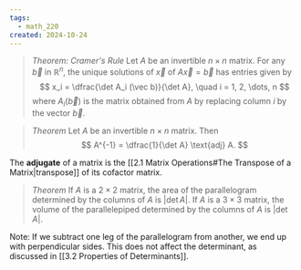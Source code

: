 ```yaml
---
tags:
  - math_220
created: 2024-10-24
---
```


> *Theorem: Cramer's Rule*
> Let $A$ be an invertible $n \times n$ matrix. For any $\vec b$ in $\mathbb R^n$, the unique solutions of $\vec x$ of $A \vec x = \vec b$ has entries given by
> $$ x_i = \dfrac{\det A_i (\vec b)}{\det A}, \quad i = 1, 2, \dots, n $$
> where $A_i (\vec b)$ is the matrix obtained from $A$ by replacing column $i$ by the vector $\vec b$.

> *Theorem*
> Let $A$ be an invertible $n \times n$ matrix. Then
> $$ A^{-1} = \dfrac{1}{\det A} \text{adj} A. $$

The **adjugate** of a matrix is the [[2.1 Matrix Operations#The Transpose of a Matrix|transpose]] of its cofactor matrix.

> *Theorem*
> If $A$ is a $2 \times 2$ matrix, the area of the parallelogram determined by the columns of $A$ is $|\det A|$. If $A$ is a $3 \times 3$ matrix, the volume of the parallelepiped determined by the columns of $A$ is $|\det A|$.

Note: If we subtract one leg of the parallelogram from another, we end up with perpendicular sides. This does not affect the determinant, as discussed in [[3.2 Properties of Determinants]].
